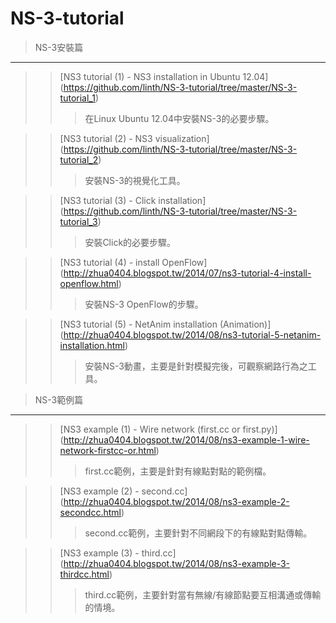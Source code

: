 NS-3-tutorial
=============

> NS-3安裝篇
----------
> > [NS3 tutorial (1) - NS3 installation in Ubuntu 12.04] (https://github.com/linth/NS-3-tutorial/tree/master/NS-3-tutorial_1) <br />
> > > 在Linux Ubuntu 12.04中安裝NS-3的必要步驟。<br />

> > [NS3 tutorial (2) - NS3 visualization] (https://github.com/linth/NS-3-tutorial/tree/master/NS-3-tutorial_2) <br />
> > > 安裝NS-3的視覺化工具。<br />

> > [NS3 tutorial (3) - Click installation] (https://github.com/linth/NS-3-tutorial/tree/master/NS-3-tutorial_3) <br />
> > > 安裝Click的必要步驟。<br />

> > [NS3 tutorial (4) - install OpenFlow] (http://zhua0404.blogspot.tw/2014/07/ns3-tutorial-4-install-openflow.html) <br />
> > > 安裝NS-3 OpenFlow的步驟。<br />

> > [NS3 tutorial (5) - NetAnim installation (Animation)] (http://zhua0404.blogspot.tw/2014/08/ns3-tutorial-5-netanim-installation.html) <br />
> > > 安裝NS-3動畫，主要是針對模擬完後，可觀察網路行為之工具。<br />



> NS-3範例篇
-------------
> > [NS3 example (1) - Wire network (first.cc or first.py)] (http://zhua0404.blogspot.tw/2014/08/ns3-example-1-wire-network-firstcc-or.html) <br />
> > > first.cc範例，主要是針對有線點對點的範例檔。

> > [NS3 example (2) - second.cc] (http://zhua0404.blogspot.tw/2014/08/ns3-example-2-secondcc.html) <br />
> > > second.cc範例，主要針對不同網段下的有線點對點傳輸。

> > [NS3 example (3) - third.cc] (http://zhua0404.blogspot.tw/2014/08/ns3-example-3-thirdcc.html) <br />
> > > third.cc範例，主要針對當有無線/有線節點要互相溝通或傳輸的情境。
